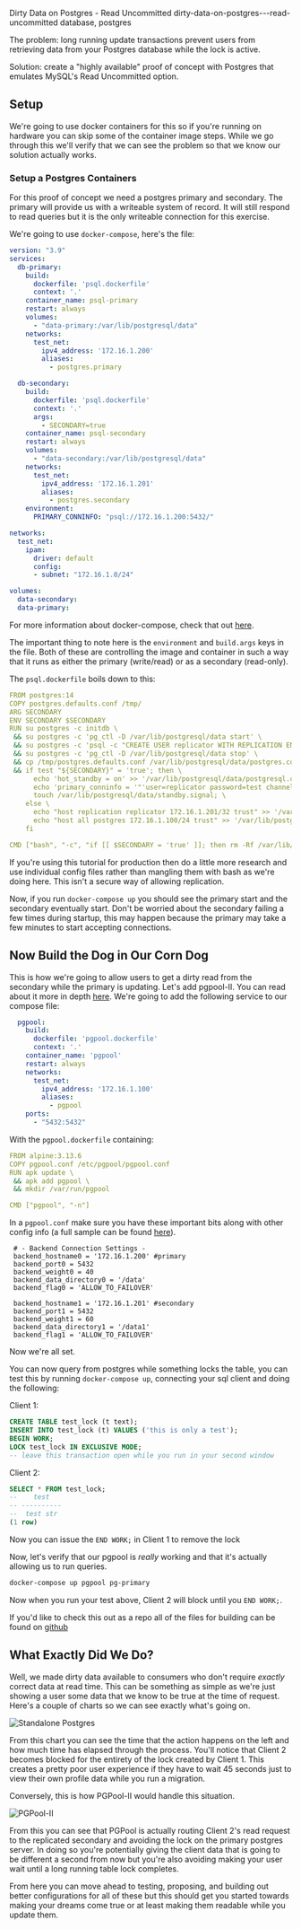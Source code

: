 Dirty Data on Postgres - Read Uncommitted
dirty-data-on-postgres---read-uncommitted
database, postgres

The problem: long running update transactions prevent users from retrieving data from your Postgres database while the lock is active.

Solution: create a "highly available" proof of concept with Postgres that emulates MySQL's Read Uncommitted option.

## Setup

We're going to use docker containers for this so if you're running on hardware you can skip some of the container image steps.  While we go through this we'll verify that we can see the problem so that we know our solution actually works.

### Setup a Postgres Containers

For this proof of concept we need a postgres primary and secondary.  The primary will provide us with a writeable system of record.  It will still respond to read queries but it is the only writeable connection for this exercise.

We're going to use `docker-compose`, here's the file:

```yaml
version: "3.9"
services:
  db-primary:
    build:
      dockerfile: 'psql.dockerfile'
      context: '.'
    container_name: psql-primary
    restart: always
    volumes:
      - "data-primary:/var/lib/postgresql/data"
    networks:
      test_net:
        ipv4_address: '172.16.1.200'
        aliases:
          - postgres.primary

  db-secondary:
    build:
      dockerfile: 'psql.dockerfile'
      context: '.'
      args:
        - SECONDARY=true
    container_name: psql-secondary
    restart: always
    volumes:
      - "data-secondary:/var/lib/postgresql/data"
    networks:
      test_net:
        ipv4_address: '172.16.1.201'
        aliases:
          - postgres.secondary
    environment:
      PRIMARY_CONNINFO: "psql://172.16.1.200:5432/"

networks:
  test_net:
    ipam:
      driver: default
      config:
      - subnet: "172.16.1.0/24"

volumes:
  data-secondary:
  data-primary:

```

For more information about docker-compose, check that out [here](https://docs.docker.com/compose/).

The important thing to note here is the `environment` and `build.args` keys in the file.  Both of these are controlling the image and container in such a way that it runs as either the primary (write/read) or as a secondary (read-only).

The `psql.dockerfile` boils down to this:

```yaml
FROM postgres:14
COPY postgres.defaults.conf /tmp/
ARG SECONDARY
ENV SECONDARY $SECONDARY
RUN su postgres -c initdb \
 && su postgres -c 'pg_ctl -D /var/lib/postgresql/data start' \
 && su postgres -c 'psql -c "CREATE USER replicator WITH REPLICATION ENCRYPTED PASSWORD '"'test'"';"' \
 && su postgres -c 'pg_ctl -D /var/lib/postgresql/data stop' \
 && cp /tmp/postgres.defaults.conf /var/lib/postgresql/data/postgres.conf \
 && if test "${SECONDARY}" = 'true'; then \
      echo 'hot_standby = on' >> '/var/lib/postgresql/data/postgresql.conf'; \
      echo 'primary_conninfo = '"'user=replicator password=test channel_binding=prefer host=172.16.1.200 port=5432 sslmode=prefer sslcompression=0 ssl_min_protocol_version=TLSv1.2 gssencmode=prefer krbsrvname=postgres target_session_attrs=any'" >> '/var/lib/postgresql/data/postgresql.conf'; \
      touch /var/lib/postgresql/data/standby.signal; \
    else \
      echo "host replication replicator 172.16.1.201/32 trust" >> '/var/lib/postgresql/data/pg_hba.conf'; \
      echo "host all postgres 172.16.1.100/24 trust" >> '/var/lib/postgresql/data/pg_hba.conf'; \
    fi

CMD ["bash", "-c", "if [[ $SECONDARY = 'true' ]]; then rm -Rf /var/lib/postgresql/data/*; su postgres -c 'pg_basebackup -h 172.16.1.200 -U replicator -p 5432 -D /var/lib/postgresql/data -Fp -Xs -P -R'; fi; su postgres -c 'postgres -D /var/lib/postgresql/data'"]
```

If you're using this tutorial for production then do a little more research and use individual config files rather than mangling them with bash as we're doing here. This isn't a secure way of allowing replication.

Now, if you run `docker-compose up` you should see the primary start and the secondary eventually start.  Don't be worried about the secondary failing a few times during startup, this may happen because the primary may take a few minutes to start accepting connections.

## Now Build the Dog in Our Corn Dog

This is how we're going to allow users to get a dirty read from the secondary while the primary is updating.  Let's add pgpool-II.  You can read about it more in depth [here](https://www.pgpool.net/mediawiki/index.php/Main_Page).  We're going to add the following service to our compose file:

```yaml
  pgpool:
    build:
      dockerfile: 'pgpool.dockerfile'
      context: '.'
    container_name: 'pgpool'
    restart: always
    networks:
      test_net:
        ipv4_address: '172.16.1.100'
        aliases:
          - pgpool
    ports:
      - "5432:5432"
```

With the `pgpool.dockerfile` containing:

```yaml
FROM alpine:3.13.6
COPY pgpool.conf /etc/pgpool/pgpool.conf
RUN apk update \
 && apk add pgpool \
 && mkdir /var/run/pgpool

CMD ["pgpool", "-n"]
```

In a `pgpool.conf` make sure you have these important bits along with other config info (a full sample can be found [here](/f/pgpool.sample.conf)).

```
 # - Backend Connection Settings -
 backend_hostname0 = '172.16.1.200' #primary
 backend_port0 = 5432
 backend_weight0 = 40
 backend_data_directory0 = '/data'
 backend_flag0 = 'ALLOW_TO_FAILOVER'

 backend_hostname1 = '172.16.1.201' #secondary
 backend_port1 = 5432
 backend_weight1 = 60
 backend_data_directory1 = '/data1'
 backend_flag1 = 'ALLOW_TO_FAILOVER'
```

Now we're all set.

You can now query from postgres while something locks the table, you can test this by running `docker-compose up`, connecting your sql client and doing the following:

Client 1:
```sql
CREATE TABLE test_lock (t text);
INSERT INTO test_lock (t) VALUES ('this is only a test');
BEGIN WORK;
LOCK test_lock IN EXCLUSIVE MODE;
-- leave this transaction open while you run in your second window
```

Client 2:
```sql
SELECT * FROM test_lock;
--    test
-- ----------
--  test str
(1 row)
```
Now you can issue the `END WORK;` in Client 1 to remove the lock

Now, let's verify that our pgpool is _really_ working and that it's actually allowing us to run queries.

```bash
docker-compose up pgpool pg-primary
```

Now when you run your test above, Client 2 will block until you `END WORK;`.

If you'd like to check this out as a repo all of the files for building can be found on [github](https://github.com/tony-o/tony-o.github.io/tree/master/scratch/pgpool)

## What Exactly Did We Do?

Well, we made dirty data available to consumers who don't require _exactly_ correct data at read time.  This can be something as simple as we're just showing a user some data that we know to be true at the time of request. Here's a couple of charts so we can see exactly what's going on.

![Standalone Postgres](/f/standalone-pg.svg)

From this chart you can see the time that the action happens on the left and how much time has elapsed through the process.  You'll notice that Client 2 becomes blocked for the entirety of the lock created by Client 1.  This creates a pretty poor user experience if they have to wait 45 seconds just to view their own profile data while you run a migration.

Conversely, this is how PGPool-II would handle this situation.

![PGPool-II](/f/pgpool-ii.svg)

From this you can see that PGPool is actually routing Client 2's read request to the replicated secondary and avoiding the lock on the primary postgres server.  In doing so you're potentially giving the client data that is going to be different a second from now but you're also avoiding making your user wait until a long running table lock completes.

From here you can move ahead to testing, proposing, and building out better configurations for all of these but this should get you started towards making your dreams come true or at least making them readable while you update them.
